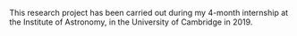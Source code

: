 This research project has been carried out during my 4-month internship at the Institute of Astronomy, in the University of Cambridge in 2019. 
